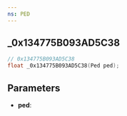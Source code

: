 ```yaml
---
ns: PED
---
```

## _0x134775B093AD5C38

```c
// 0x134775B093AD5C38
float _0x134775B093AD5C38(Ped ped);
```

## Parameters
* **ped**:
